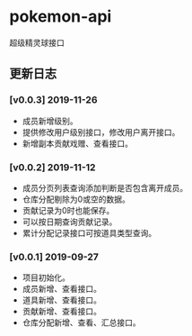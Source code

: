 # pokemon-api
超级精灵球接口

## 更新日志

### [v0.0.3] 2019-11-26
- 成员新增级别。
- 提供修改用户级别接口，修改用户离开接口。
- 新增副本贡献戏赠、查看接口。

### [v0.0.2] 2019-11-12
- 成员分页列表查询添加判断是否包含离开成员。
- 仓库分配剔除为0或空的数据。
- 贡献记录为0时也能保存。
- 可以按日期查询贡献记录。
- 累计分配记录接口可按道具类型查询。

### [v0.0.1] 2019-09-27 
- 项目初始化。
- 成员新增、查看接口。
- 道具新增、查看接口。
- 贡献新增、查看接口。
- 仓库分配新增、查看、汇总接口。
